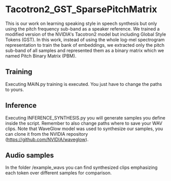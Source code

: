 # Tacotron2_GST_SparsePitchMatrix
This is our work on learning speaking style in speech synthesis but only using the pitch frequency sub-band as a speaker reference. We trained a modified version of the NVIDIA's Tacotron2 model but including Global Style Tokens (GST). In this work, instead of using the whole log-mel spectrogram representation to train the bank of embeddings, we extracted only the pitch sub-band of all samples and represented them as a binary matrix which we named Pitch Binary Matrix (PBM).  

## Training
Executing MAIN.py training is executed. You just have to change the paths to yours.

## Inference
Executing INFERENCE_SYNTHESIS.py you will generate samples you define inside the script. Remember to also change paths where to save your WAV clips.
Note that WaveGlow model was used to synthesize our samples, you can clone it from the NVIDIA repository (https://github.com/NVIDIA/waveglow).

## Audio samples
In the folder /example_wavs you can find synthesized clips emphasizing each token over different samples for comparison. 
